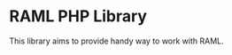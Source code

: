 RAML PHP Library
=========================

This library aims to provide handy way to work with RAML.


